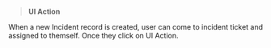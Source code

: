 >**UI Action**

When a new Incident record is created, user can come to incident ticket and assigned to themself. Once they click on UI Action.
